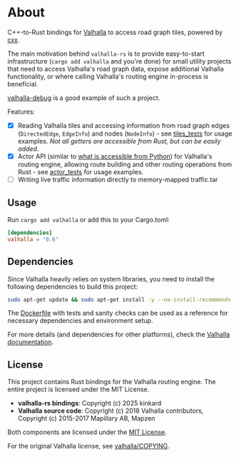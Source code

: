 # About

C++-to-Rust bindings for [Valhalla](https://github.com/valhalla/valhalla) to access road graph tiles, powered by [cxx](http://cxx.rs).

The main motivation behind `valhalla-rs` is to provide easy-to-start infrastructure (`cargo add valhalla` and you're done) for small utility projects that need to access Valhalla's road graph data, expose additional Valhalla functionality, or where calling Valhalla's routing engine in-process is beneficial.

[valhalla-debug](https://github.com/kinkard/valhalla-debug) is a good example of such a project.

Features:

- [x] Reading Valhalla tiles and accessing information from road graph edges (`DirectedEdge`, `EdgeInfo`) and nodes (`NodeInfo`) - see [tiles_tests](tests/tiles_test.rs) for usage examples. _Not all getters are accessible from Rust, but can be easily added_.
- [x] Actor API (similar to [what is accessible from Python](https://github.com/valhalla/valhalla/blob/master/src/bindings/python/examples/actor_examples.ipynb)) for Valhalla's routing engine, allowing route building and other routing operations from Rust - see [actor_tests](tests/actor_test.rs) for usage examples.
- [ ] Writing live traffic information directly to memory-mapped traffic.tar

## Usage

Run `cargo add valhalla` or add this to your Cargo.toml:

```toml
[dependencies]
valhalla = "0.6"
```

## Dependencies

Since Valhalla heavily relies on system libraries, you need to install the following dependencies to build this project:

```sh
sudo apt-get update && sudo apt-get install -y --no-install-recommends clang pkg-config build-essential cmake libboost-dev liblz4-dev libprotobuf-dev protobuf-compiler zlib1g-dev
```

The [Dockerfile](Dockerfile) with tests and sanity checks can be used as a reference for necessary dependencies and environment setup.

For more details (and dependencies for other platforms), check the [Valhalla documentation](https://valhalla.github.io/valhalla/building/#platform-specific-builds).

## License

This project contains Rust bindings for the Valhalla routing engine. The entire project is licensed under the MIT License.

- **valhalla-rs bindings**: Copyright (c) 2025 kinkard
- **Valhalla source code**: Copyright (c) 2018 Valhalla contributors, Copyright (c) 2015-2017 Mapillary AB, Mapzen

Both components are licensed under the [MIT License](LICENSE).

For the original Valhalla license, see [valhalla/COPYING](valhalla/COPYING).
